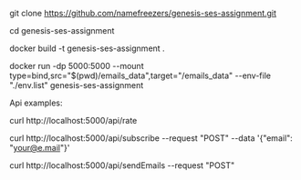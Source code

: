git clone https://github.com/namefreezers/genesis-ses-assignment.git

cd genesis-ses-assignment

docker build -t genesis-ses-assignment .

docker run -dp 5000:5000 --mount type=bind,src="$(pwd)/emails_data",target="/emails_data" --env-file "./env.list" genesis-ses-assignment



Api examples:

curl http://localhost:5000/api/rate

curl http://localhost:5000/api/subscribe --request "POST" --data '{"email": "your@e.mail"}'

curl http://localhost:5000/api/sendEmails --request "POST"
